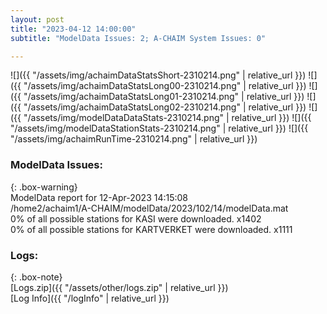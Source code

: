 ```yaml
---
layout: post
title: "2023-04-12 14:00:00"
subtitle: "ModelData Issues: 2; A-CHAIM System Issues: 0"

---
```


![]({{ "/assets/img/achaimDataStatsShort-2310214.png" | relative_url }})
![]({{ "/assets/img/achaimDataStatsLong00-2310214.png" | relative_url }})
![]({{ "/assets/img/achaimDataStatsLong01-2310214.png" | relative_url }})
![]({{ "/assets/img/achaimDataStatsLong02-2310214.png" | relative_url }})
![]({{ "/assets/img/modelDataDataStats-2310214.png" | relative_url }})
![]({{ "/assets/img/modelDataStationStats-2310214.png" | relative_url }})
![]({{ "/assets/img/achaimRunTime-2310214.png" | relative_url }})


### ModelData Issues:  
  
{: .box-warning}  
 ModelData report for 12-Apr-2023 14:15:08   
 /home2/achaim1/A-CHAIM/modelData/2023/102/14/modelData.mat   
 0% of all possible stations for KASI were downloaded. x1402   
 0% of all possible stations for KARTVERKET were downloaded. x1111   
  


### Logs:  
  
{: .box-note}  
[Logs.zip]({{ "/assets/other/logs.zip" | relative_url }})  
[Log Info]({{ "/logInfo" | relative_url }})  
